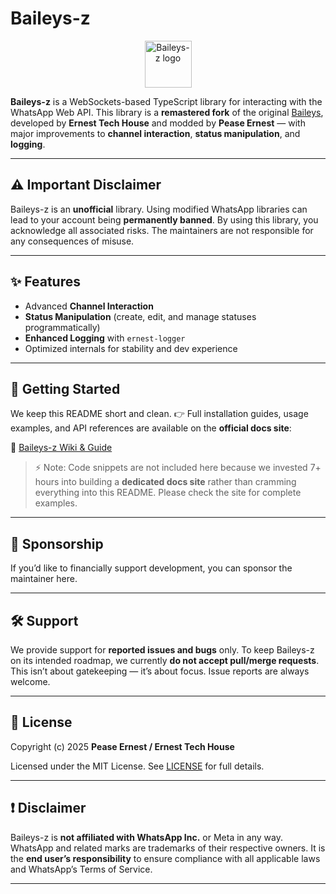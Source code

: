 
# Baileys-z

<p align="center">
  <img alt="Baileys-z logo" src="https://raw.githubusercontent.com/WhiskeySockets/Baileys/master/Media/logo.png" height="75"/>
</p>

**Baileys-z** is a WebSockets-based TypeScript library for interacting with the WhatsApp Web API.
This library is a **remastered fork** of the original [Baileys](https://github.com/WhiskeySockets/Baileys), developed by **Ernest Tech House** and modded by **Pease Ernest** — with major improvements to **channel interaction**, **status manipulation**, and **logging**.

---

## ⚠️ Important Disclaimer

Baileys-z is an **unofficial** library. Using modified WhatsApp libraries can lead to your account being **permanently banned**.
By using this library, you acknowledge all associated risks. The maintainers are not responsible for any consequences of misuse.

---

## ✨ Features

* Advanced **Channel Interaction**
* **Status Manipulation** (create, edit, and manage statuses programmatically)
* **Enhanced Logging** with `ernest-logger`
* Optimized internals for stability and dev experience

---

## 🚀 Getting Started

We keep this README short and clean.
👉 Full installation guides, usage examples, and API references are available on the **official docs site**:

🔗 [Baileys-z Wiki & Guide](https://baileys-z-guide.vercel.app/)

> ⚡ Note: Code snippets are not included here because we invested 7+ hours into building a **dedicated docs site** rather than cramming everything into this README. Please check the site for complete examples.

---

## 💖 Sponsorship

If you’d like to financially support development, you can sponsor the maintainer here.

---

## 🛠️ Support

We provide support for **reported issues and bugs** only.
To keep Baileys-z on its intended roadmap, we currently **do not accept pull/merge requests**. This isn’t about gatekeeping — it’s about focus. Issue reports are always welcome.

---

## 📜 License

Copyright (c) 2025 **Pease Ernest / Ernest Tech House**

Licensed under the MIT License. See [LICENSE](./LICENSE) for full details.

---

## ❗ Disclaimer

Baileys-z is **not affiliated with WhatsApp Inc.** or Meta in any way.
WhatsApp and related marks are trademarks of their respective owners.
It is the **end user’s responsibility** to ensure compliance with all applicable laws and WhatsApp’s Terms of Service.

---
